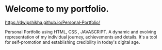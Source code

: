 # Welcome to my portfolio.
https://dwipshikha.github.io/Personal-Portfolio/

Personal Portfolio using HTML, CSS , JAVASCRIPT. A dynamic and evolving representation of my individual
journey, achievements and details. It's a tool for self-promotion and establishing credibility in today's digital
age.
